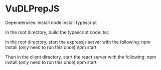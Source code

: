 # VuDLPrepJS

Dependencies:
install node
install typescript

In the root directory, build the typescript code:
tsc

In the root directory, start the expressjs server with the following:
npm install (only need to run this once)
npm start

Then in the client directory, start the react server with the following:
npm install (only need to run this once)
npm start

